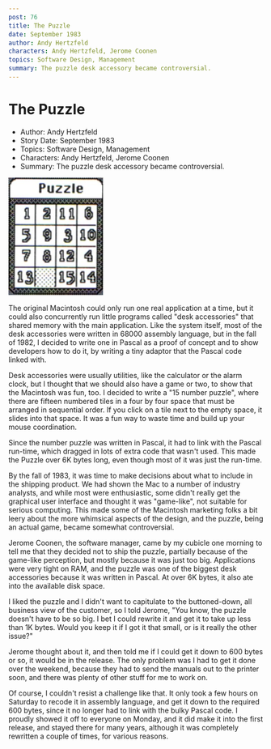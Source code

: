 ```yaml
---
post: 76
title: The Puzzle
date: September 1983
author: Andy Hertzfeld
characters: Andy Hertzfeld, Jerome Coonen
topics: Software Design, Management
summary: The puzzle desk accessory became controversial.
---
```


# The Puzzle
* Author: Andy Hertzfeld
* Story Date: September 1983
* Topics: Software Design, Management
* Characters: Andy Hertzfeld, Jerome Coonen
* Summary: The puzzle desk accessory became controversial.

![The Puzzle desk accessory](images/puzzle-desk-accessory.jpg) 
    
The original Macintosh could only run one real application at a time, but it could also concurrently run little programs called "desk accessories" that shared memory with the main application.  Like the system itself, most of the desk accessories were written in 68000 assembly language, but in the fall of 1982, I decided to write one in Pascal as a proof of concept and to show developers how to do it, by writing a tiny adaptor that the Pascal code linked with.

Desk accessories were usually utilities, like the calculator or the alarm clock, but I thought that we should also have a game or two, to show that the Macintosh was fun, too.  I decided to write a "15 number puzzle", where there are fifteen numbered tiles in a four by four space that must be arranged in sequential order.  If you click on a tile next to the empty space, it slides into that space.   It was a fun way to waste time and build up your mouse coordination.

Since the number puzzle was written in Pascal, it had to link with the Pascal run-time, which dragged in lots of extra code that wasn't used.  This made the Puzzle over 6K bytes long, even though most of it was just the run-time.

By the fall of 1983, it was time to make decisions about what to include in the shipping product.  We had shown the Mac to a number of industry analysts, and while most were enthusiastic, some didn't really get the graphical user interface and thought it was "game-like", not suitable for serious computing.   This made some of the Macintosh marketing folks a bit leery about the more whimsical aspects of the design, and the puzzle, being an actual game, became somewhat controversial.

Jerome Coonen, the software manager, came by my cubicle one morning to tell me that they decided not to ship the puzzle, partially because of the game-like perception, but mostly because it was just too big.  Applications were very tight on RAM, and the puzzle was one of the biggest desk accessories because it was written in Pascal. At over 6K bytes, it also ate into the available disk space.

I liked the puzzle and I didn't want to capitulate to the buttoned-down, all business view of the customer, so I told Jerome, "You know, the puzzle doesn't have to be so big.  I bet I could rewrite it and get it to take up less than 1K bytes.  Would you keep it if I got it that small, or is it really the other issue?"

Jerome thought about it, and then told me if I could get it down to 600 bytes or so, it would be in the release.  The only problem was I had to get it done over the weekend, because they had to send the manuals out to the printer soon, and there was plenty of other stuff for me to work on.

Of course, I couldn't resist a challenge like that.  It only took a few hours on Saturday to recode it in assembly language, and get it down to the required 600 bytes, since it no longer had to link with the bulky Pascal code.  I proudly showed it off to everyone on Monday, and it did make it into the first release, and stayed there for many years, although it was completely rewritten a couple of times, for various reasons.